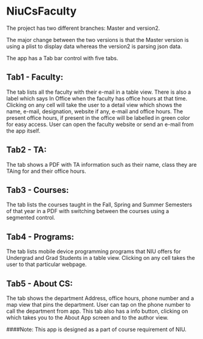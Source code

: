 # NiuCsFaculty

The project has two different branches: Master and version2.

The major change between the two versions is that the Master version is using a plist to display data whereas the version2 is parsing json data.

The app has a Tab bar control with five tabs.

## Tab1 - Faculty:
The tab lists all the faculty with their e-mail in a table view. There is also a label which says In Office when the faculty has office hours at that time. Clicking on any cell will take the user to a detail view which shows the name, e-mail, designation, website if any, e-mail and office hours. The present office hours, if present in the office will be labelled in green color for easy access. User can open the faculty website or send an e-mail from the app itself.

## Tab2 - TA:
The tab shows a PDF with TA information such as their name, class they are TAing for and their office hours.

## Tab3 - Courses:
The tab lists the courses taught in the Fall, Spring and Summer Semesters of that year in a PDF with switching between the courses using a segmented control.

## Tab4 - Programs:
The tab lists mobile device programming programs that NIU offers for Undergrad and Grad Students in a table view. Clicking on any cell takes the user to that particular webpage.

## Tab5 - About CS:
The tab shows the department Address, office hours, phone number and a map view that pins the department. User can tap on the phone number to call the department from app. This tab also has a info button, clicking on which takes you to the About App screen and to the author view.



####Note: This app is designed as a part of course requirement of NIU.
